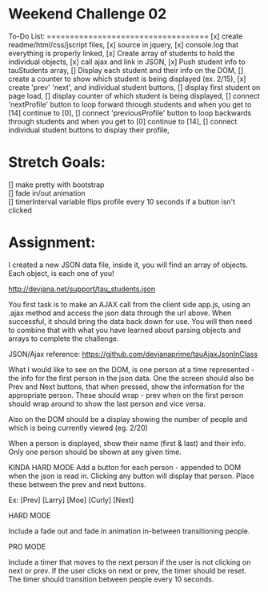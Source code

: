Weekend Challenge 02
=============================
<p class='student_buttons'>
To-Do List:
===================================
[x] create readme/html/css/jscript files,  
[x] source in jquery,  
[x] console.log that everything is properly linked,  
[x] Create array of students to hold the individual objects,  
[x] call ajax and link in JSON,  
[x] Push student info to tauStudents array,  
[] Display each student and their info on the DOM,  
[] create a counter to show which student is being displayed (ex. 2/15),  
[x] create 'prev' 'next', and individual student buttons,  
[] display first student on page load,  
[] display counter of which student is being displayed,  
[] connect 'nextProfile' button to loop forward through students and when you get to [14] continue to [0],  
[] connect 'previousProfile' button to loop backwards through students and when you get  to [0] continue to [14],  
[] connect individual student buttons to display their profile,  

Stretch Goals:
==================================
[] make pretty with bootstrap  
[] fade in/out animation  
[] timerInterval variable flips profile every 10 seconds if a button isn't clicked  



Assignment:
===================================
I created a new JSON data file, inside it, you will find an array of objects. Each object, is each one of you!

http://devjana.net/support/tau_students.json

You first task is to make an AJAX call from the client side app.js, using an .ajax method and access the json data through the url above. When successful, it should bring the data back down for use. You will then need to combine that with what you have learned about parsing objects and arrays to complete the challenge.

JSON/Ajax reference: https://github.com/devjanaprime/tauAjaxJsonInClass

What I would like to see on the DOM, is one person at a time represented - the info for the first person in the json data. One the screen should also be Prev and Next buttons, that when pressed, show the information for the appropriate person. These should wrap - prev when on the first person should wrap around to show the last person and vice versa.

Also on the DOM should be a display showing the number of people and which is being currently viewed (eg. 2/20)

When a person is displayed, show their name (first & last) and their info. Only one person should be shown at any given time.

KINDA HARD MODE
Add a button for each person - appended to DOM when the json is read in. Clicking any button will display that person. Place these between the prev and next buttons.

Ex: [Prev] [Larry] [Moe] [Curly] [Next]

HARD MODE

Include a fade out and fade in animation in-between transitioning people.

PRO MODE

Include a timer that moves to the next person if the user is not clicking on next or prev. If the user clicks on next or prev, the timer should be reset. The timer should transition between people every 10 seconds.

